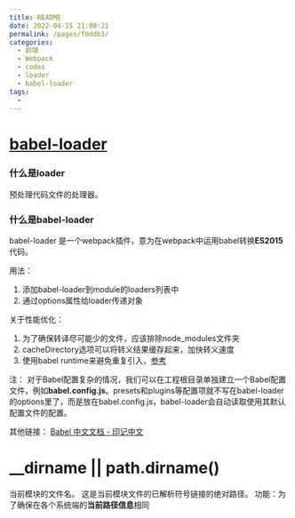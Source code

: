 ```yaml
---
title: README
date: 2022-04-15 21:00:21
permalink: /pages/f0ddb3/
categories:
  - 前端
  - Webpack
  - codes
  - loader
  - babel-loader
tags:
  - 
---
```

# [babel-loader](https://www.webpackjs.com/loaders/babel-loader/)

### 什么是loader
预处理代码文件的处理器。

### 什么是babel-loader
babel-loader 是一个webpack插件，意为在webpack中运用babel转换**ES2015**代码。

用法：
1.  添加babel-loader到module的loaders列表中
2.  通过options属性给loader传递对象

关于性能优化：
1. 为了确保转译尽可能少的文件，应该排除node_modules文件夹
2. cacheDirectory选项可以将转义结果缓存起来，加快转义速度
3. 使用babel runtime来避免重复引入，[参考](http://babeljs.io/docs/plugins/transform-runtime/)

注：
对于Babel配置复杂的情况，我们可以在工程根目录单独建立一个Babel配置文件，例如**babel.config.js**。presets和plugins等配置项就不写在babel-loader的options里了，而是放在babel.config.js，babel-loader会自动读取使用其默认配置文件的配置。

其他链接： [Babel 中文文档 - 印记中文](https://babel.docschina.org/)

# __dirname ||  path.dirname()
当前模块的文件名。 这是当前模块文件的已解析符号链接的绝对路径。
功能：为了确保在各个系统端的**当前路径信息**相同